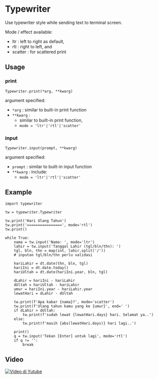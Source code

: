 # Typewriter

Use typewriter style while sending text to terminal screen.

Mode / effect available:
* ltr : left to right as default, 
* rtl : right to left, and 
* scatter : for scattered print

## Usage

### print

`Typewriter.print(*arg, **kwarg)`

argument specified:

* `*arg` : similar to built-in print function
* `**kwarg` : 
    * similar to built-in print function, 
    * `mode = 'ltr'|'rtl'|'scatter'`


### input

`Typewriter.input(prompt, **kwarg)`

argument specified:

* `prompt` : similar to built-in input function
* `**kwarg` : include:
    * `mode = 'ltr'|'rtl'|'scatter'`

    
## Example
    
    import typewriter
    
    tw = typewriter.Typewriter
    
    tw.print('Hari Ulang Tahun')
    tw.print('================', mode='rtl')
    tw.print()

    while True:
        nama = tw.input('Nama: ', mode='ltr')
        lahir = tw.input('Tanggal Lahir (tgl/bln/thn): ')
        tgl, bln, thn = map(int, lahir.split('/'))
        # inputan tgl/bln/thn perlu validasi

        hariLahir = dt.date(thn, bln, tgl)
        hariIni = dt.date.today()
        hariUltah = dt.date(hariIni.year, bln, tgl)

        dLahir = hariIni - hariLahir
        dUltah = hariUltah - hariLahir
        umur = hariIni.year - hariLahir.year
        lewatHari = dLahir - dUltah

        tw.print(f'Apa kabar {nama}?', mode='scatter')
        tw.print(f'Ulang tahun kamu yang ke {umur}', end=' ')
        if dLahir > dUltah:
            tw.print(f'sudah lewat {lewatHari.days} hari. Selamat ya..')
        else:
            tw.print(f'masih {abs(lewatHari.days)} hari lagi..')

        print()
        q = tw.input('Tekan [Enter] untuk lagi', mode='rtl')
        if q != '':
            break

## Video

[![Video di Yutube](https://img.youtube.com/vi/XeBqGF9fL40/0.jpg)](https://www.youtube.com/watch?v=XeBqGF9fL40)

